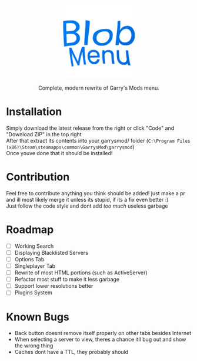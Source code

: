 <p align="center"><img src="logo.png" width="200"></p>

<p align="center">Complete, modern rewrite of Garry's Mods menu.</p>

# Installation
Simply download the latest release from the right or click "Code" and "Download ZIP" in the top right  
After that extract its contents into your garrysmod/ folder (`C:\Program Files (x86)\Steam\steamapps\common\GarrysMod\garrysmod`)  
Once youve done that it should be installed!

# Contribution
Feel free to contribute anything you think should be added! just make a pr and ill most likely merge it unless its stupid, if its a fix even better :)  
Just follow the code style and dont add *too much* useless garbage

# Roadmap
* [ ] Working Search
* [ ] Displaying Blacklisted Servers
* [ ] Options Tab
* [ ] Singleplayer Tab
* [ ] Rewrite of most HTML portions (such as ActiveServer)
* [ ] Refactor most stuff to make it less garbage
* [ ] Support lower resolutions better
* [ ] Plugins System  

# Known Bugs
- Back button doesnt remove itself properly on other tabs besides Internet
- When selecting a server to view, theres a chance itll bug out and show the wrong thing
- Caches dont have a TTL, they probably should